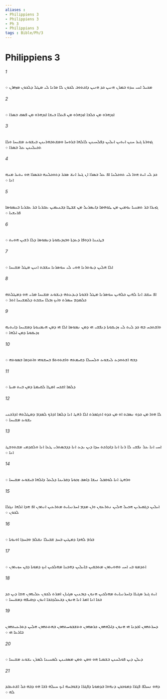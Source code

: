 ```yaml
---
aliases : 
- Philippiens 3
- Philippiens 3
- Ph 3
- Philippians 3
tags : Bible/Ph/3
---
```


# Philippiens 3

###### 1
ܡܟܝܠ ܐܚܝ ܚܕܘ ܒܡܪܢ ܗܢܝܢ ܟܕ ܗܢܝܢ ܕܐܟܬܘܒ ܠܟܘܢ ܠܐ ܡܐܢܐ ܠܝ ܡܛܠ ܕܠܟܘܢ ܡܙܗܪܢ ܀
###### 2
ܐܙܕܗܪܘ ܡܢ ܟܠܒܐ ܐܙܕܗܪܘ ܡܢ ܦܥܠܐ ܒܝܫܐ ܐܙܕܗܪܘ ܡܢ ܦܤܩ ܒܤܪܐ ܀
###### 3
ܓܙܘܪܬܐ ܓܝܪ ܚܢܢ ܐܝܬܝܢ ܐܝܠܝܢ ܕܦܠܚܝܢܢ ܠܐܠܗܐ ܒܪܘܚܐ ܘܡܫܬܒܗܪܝܢܢ ܒܝܫܘܥ ܡܫܝܚܐ ܘܠܐ ܬܟܝܠܝܢܢ ܥܠ ܒܤܪܐ ܀
###### 4
ܟܕ ܠܝ ܐܝܬ ܗܘܐ ܠܝ ܬܘܟܠܢܐ ܐܦ ܥܠ ܒܤܪܐ ܐܢ ܓܝܪ ܐܢܫ ܤܒܪ ܕܬܘܟܠܢܗ ܒܒܤܪܐ ܗܘ ܝܬܝܪ ܡܢܗ ܐܢܐ ܀
###### 5
ܓܙܝܪܐ ܒܪ ܬܡܢܝܐ ܝܘܡܝܢ ܡܢ ܛܘܗܡܐ ܕܐܝܤܪܝܠ ܡܢ ܫܒܛܐ ܕܒܢܝܡܝܢ ܥܒܪܝܐ ܒܪ ܥܒܪܝܐ ܒܢܡܘܤܐ ܦܪܝܫܝܐ ܀
###### 6
ܒܛܢܢܐ ܪܕܘܦܐ ܕܥܕܬܐ ܘܒܙܕܝܩܘܬܐ ܕܢܡܘܤܐ ܕܠܐ ܪܫܝܢ ܗܘܝܬ ܀
###### 7
ܐܠܐ ܗܠܝܢ ܕܝܘܬܪܢܐ ܗܘܝ ܠܝ ܚܘܤܪܢܐ ܚܫܒܬ ܐܢܝܢ ܡܛܠ ܡܫܝܚܐ ܀
###### 8
ܐܦ ܚܫܒ ܐܢܐ ܠܗܝܢ ܟܠܗܝܢ ܚܘܤܪܢܐ ܡܛܠ ܪܒܘܬܐ ܕܝܕܥܬܗ ܕܝܫܘܥ ܡܫܝܚܐ ܡܪܝ ܗܘ ܕܡܛܠܬܗ ܟܠܡܕܡ ܚܤܪܬ ܘܐܝܟ ܙܒܠܐ ܚܫܒܬ ܕܠܡܫܝܚܐ ܐܬܪ ܀
###### 9
ܘܐܫܬܟܚ ܒܗ ܟܕ ܠܝܬ ܠܝ ܙܕܝܩܘܬܐ ܕܢܦܫܝ ܗܝ ܕܡܢ ܢܡܘܤܐ ܐܠܐ ܗܝ ܕܡܢ ܗܝܡܢܘܬܐ ܕܡܫܝܚܐ ܕܐܝܬܝܗ ܙܕܝܩܘܬܐ ܕܡܢ ܐܠܗܐ ܀
###### 10
ܕܒܗ ܐܫܬܘܕܥ ܠܝܫܘܥ ܘܠܚܝܠܐ ܕܩܝܡܬܗ ܘܐܫܬܘܬܦ ܒܚܫܘܗܝ ܘܐܬܕܡܐ ܒܡܘܬܗ ܀
###### 11
ܕܠܡܐ ܐܫܟܚ ܐܡܛܐ ܠܩܝܡܬܐ ܕܡܢ ܒܝܬ ܡܝܬܐ ܀
###### 12
ܠܐ ܗܘܐ ܡܢ ܟܕܘ ܢܤܒܬ ܐܘ ܡܢ ܟܕܘ ܐܬܓܡܪܬ ܐܠܐ ܪܗܛ ܐܢܐ ܕܠܡܐ ܐܕܪܟ ܠܡܕܡ ܕܡܛܠܬܗ ܐܕܪܟܢܝ ܝܫܘܥ ܡܫܝܚܐ ܀
###### 13
ܐܚܝ ܐܢܐ ܥܠ ܢܦܫܝ ܠܐ ܪܢܐ ܐܢܐ ܕܐܕܪܟܬ ܚܕܐ ܕܝܢ ܝܕܥ ܐܢܐ ܕܕܒܤܬܪܝ ܛܥܐ ܐܢܐ ܘܠܩܕܡܝ ܡܫܬܘܫܛ ܐܢܐ ܀
###### 14
ܘܪܗܛ ܐܢܐ ܠܘܩܒܠ ܢܝܫܐ ܕܐܤܒ ܙܟܘܬܐ ܕܩܪܝܢܐ ܕܠܥܠ ܕܐܠܗܐ ܒܝܫܘܥ ܡܫܝܚܐ ܀
###### 15
ܐܝܠܝܢ ܕܓܡܝܪܝܢ ܗܟܝܠ ܗܠܝܢ ܢܬܪܥܘܢ ܘܐܢ ܡܕܡ ܐܚܪܢܝܐܝܬ ܡܬܪܥܝܢ ܐܢܬܘܢ ܐܦ ܗܕܐ ܐܠܗܐ ܢܓܠܐ ܠܟܘܢ ܀
###### 16
ܒܪܡ ܠܗܕܐ ܕܡܛܝܢ ܒܚܕ ܫܒܝܠܐ ܢܫܠܡ ܘܒܚܕܐ ܐܘܝܘܬܐ ܀
###### 17
ܐܬܕܡܘ ܒܝ ܐܚܝ ܘܗܘܝܬܘܢ ܡܬܒܩܝܢ ܒܐܝܠܝܢ ܕܗܟܢܐ ܡܗܠܟܝܢ ܐܝܟ ܕܡܘܬܐ ܕܒܢ ܚܙܝܬܘܢ ܀
###### 18
ܐܝܬ ܓܝܪ ܤܓܝܐܐ ܕܐܚܪܢܝܐܝܬ ܡܗܠܟܝܢ ܗܢܘܢ ܕܙܒܢܝܢ ܤܓܝܐܢ ܐܡܪܬ ܠܟܘܢ ܥܠܝܗܘܢ ܗܫܐ ܕܝܢ ܟܕ ܒܟܐ ܐܢܐ ܐܡܪ ܐܢܐ ܗܢܘܢ ܕܒܥܠܕܒܒܐ ܐܢܘܢ ܕܙܩܝܦܗ ܕܡܫܝܚܐ ܀
###### 19
ܕܚܪܬܗܘܢ ܐܒܕܢܐ ܗܝ ܗܢܘܢ ܕܐܠܗܗܘܢ ܟܪܤܗܘܢ ܘܬܫܒܘܚܬܗܘܢ ܒܗܬܬܗܘܢ ܗܠܝܢ ܕܬܪܥܝܬܗܘܢ ܒܐܪܥܐ ܗܝ ܀
###### 20
ܕܝܠܢ ܕܝܢ ܦܘܠܚܢܢ ܒܫܡܝܐ ܗܘ ܘܡܢ ܬܡܢ ܡܤܟܝܢܢ ܠܡܚܝܢܐ ܠܡܪܢ ܝܫܘܥ ܡܫܝܚܐ ܀
###### 21
ܕܗܘ ܢܚܠܦ ܦܓܪܐ ܕܡܘܟܟܢ ܕܢܗܘܐ ܒܕܡܘܬܐ ܕܦܓܪܐ ܕܫܘܒܚܗ ܐܝܟ ܚܝܠܗ ܪܒܐ ܗܘ ܕܒܗ ܟܠ ܐܫܬܥܒܕ ܠܗ ܀
